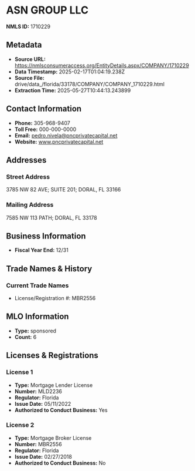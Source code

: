 # ASN GROUP LLC

**NMLS ID:** 1710229

## Metadata
- **Source URL:** https://nmlsconsumeraccess.org/EntityDetails.aspx/COMPANY/1710229
- **Data Timestamp:** 2025-02-17T01:04:19.238Z
- **Source File:** drive/data_/florida/33178/COMPANY/COMPANY_1710229.html
- **Extraction Time:** 2025-05-27T10:44:13.243899

## Contact Information
- **Phone:** 305-968-9407
- **Toll Free:** 000-000-0000
- **Email:** pedro.nivela@pncprivatecapital.net
- **Website:** www.pncprivatecapital.net

## Addresses
### Street Address
3785 NW 82 AVE; SUITE 201; DORAL, FL 33166

### Mailing Address
7585 NW 113 PATH; DORAL, FL 33178

## Business Information
- **Fiscal Year End:** 12/31

## Trade Names & History
### Current Trade Names
- License/Registration #: MBR2556

## MLO Information
- **Type:** sponsored
- **Count:** 6

## Licenses & Registrations

### License 1
- **Type:** Mortgage Lender License
- **Number:** MLD2236
- **Regulator:** Florida
- **Issue Date:** 05/11/2022
- **Authorized to Conduct Business:** Yes

### License 2
- **Type:** Mortgage Broker License
- **Number:** MBR2556
- **Regulator:** Florida
- **Issue Date:** 02/27/2018
- **Authorized to Conduct Business:** No
